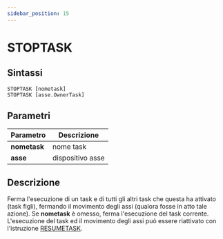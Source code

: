 ```yaml
---
sidebar_position: 15
---
```


# STOPTASK

## Sintassi

  ```
STOPTASK [nometask]
STOPTASK [asse.OwnerTask]
  ```

## Parametri
|Parametro      | Descrizione                                                   |                
|---------------|---------------------------------------------------------------|
| **nometask**  | nome task                                                     |     
| **asse**      | dispositivo asse                                              |         

## Descrizione
Ferma l'esecuzione di un task e di tutti gli altri task che questa ha attivato (task figli), fermando il movimento degli assi (qualora fosse in atto tale azione).
Se **nometask** è omesso, ferma l'esecuzione del task corrente. L'esecuzione del task ed il movimento degli assi può essere riattivato con l'istruzione [RESUMETASK](RESUMETASKmd).

